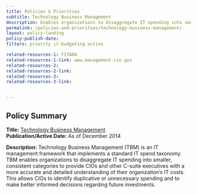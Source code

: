 ```yaml
---
title: Policies & Priorities
subtitle: Technology Business Management
description: Enables organizations to disaggregate IT spending into smaller, consistent categories to provide CIOs and other C-suite executives with a more accurate and detailed understanding of their organization’s IT costs.
permalink: /policies-and-priorities/technology-business-management/
layout: policy-landing
policy-publish-date:
filters: priority it-budgeting active

related-resources-1: FITARA
related-resources-1-link: www.management.cio.gov
related-resources-2:
related-resources-2-link:
related-resources-3:
related-resources-3-link:


---
```

## Policy Summary

**Title:** [Technology Business Management]()<br>
**Publication/Active Date:** As of December 2014

**Description:** Technology Business Management (TBM) is an IT management framework that implements a standard IT spend taxonomy. TBM enables organizations to disaggregate IT spending into smaller, consistent categories to provide CIOs and other C-suite executives with a more accurate and detailed understanding of their organization’s IT costs. This allows CIOs to identify duplicative or unnecessary spending and to make better informed decisions regarding future investments.
